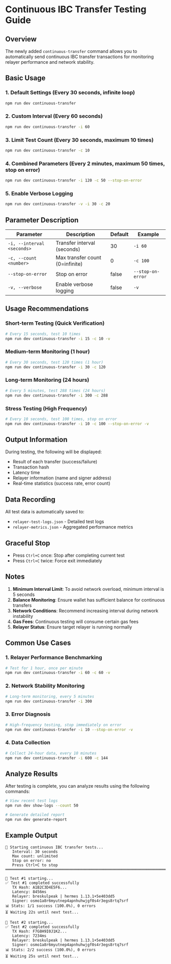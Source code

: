 # Continuous IBC Transfer Testing Guide

## Overview

The newly added `continuous-transfer` command allows you to automatically send continuous IBC transfer transactions for monitoring relayer performance and network stability.

## Basic Usage

### 1. Default Settings (Every 30 seconds, infinite loop)

```bash
npm run dev continuous-transfer
```

### 2. Custom Interval (Every 60 seconds)

```bash
npm run dev continuous-transfer -i 60
```

### 3. Limit Test Count (Every 30 seconds, maximum 10 times)

```bash
npm run dev continuous-transfer -c 10
```

### 4. Combined Parameters (Every 2 minutes, maximum 50 times, stop on error)

```bash
npm run dev continuous-transfer -i 120 -c 50 --stop-on-error
```

### 5. Enable Verbose Logging

```bash
npm run dev continuous-transfer -v -i 30 -c 20
```

## Parameter Description

| Parameter                  | Description                     | Default | Example           |
| -------------------------- | ------------------------------- | ------- | ----------------- |
| `-i, --interval <seconds>` | Transfer interval (seconds)     | 30      | `-i 60`           |
| `-c, --count <number>`     | Max transfer count (0=infinite) | 0       | `-c 100`          |
| `--stop-on-error`          | Stop on error                   | false   | `--stop-on-error` |
| `-v, --verbose`            | Enable verbose logging          | false   | `-v`              |

## Usage Recommendations

### Short-term Testing (Quick Verification)

```bash
# Every 15 seconds, test 10 times
npm run dev continuous-transfer -i 15 -c 10 -v
```

### Medium-term Monitoring (1 hour)

```bash
# Every 30 seconds, test 120 times (1 hour)
npm run dev continuous-transfer -i 30 -c 120
```

### Long-term Monitoring (24 hours)

```bash
# Every 5 minutes, test 288 times (24 hours)
npm run dev continuous-transfer -i 300 -c 288
```

### Stress Testing (High Frequency)

```bash
# Every 10 seconds, test 100 times, stop on error
npm run dev continuous-transfer -i 10 -c 100 --stop-on-error -v
```

## Output Information

During testing, the following will be displayed:

- Result of each transfer (success/failure)
- Transaction hash
- Latency time
- Relayer information (name and signer address)
- Real-time statistics (success rate, error count)

## Data Recording

All test data is automatically saved to:

- `relayer-test-logs.json` - Detailed test logs
- `relayer-metrics.json` - Aggregated performance metrics

## Graceful Stop

- Press `Ctrl+C` once: Stop after completing current test
- Press `Ctrl+C` twice: Force exit immediately

## Notes

1. **Minimum Interval Limit**: To avoid network overload, minimum interval is 5 seconds
2. **Balance Monitoring**: Ensure wallet has sufficient balance for continuous transfers
3. **Network Conditions**: Recommend increasing interval during network instability
4. **Gas Fees**: Continuous testing will consume certain gas fees
5. **Relayer Status**: Ensure target relayer is running normally

## Common Use Cases

### 1. Relayer Performance Benchmarking

```bash
# Test for 1 hour, once per minute
npm run dev continuous-transfer -i 60 -c 60 -v
```

### 2. Network Stability Monitoring

```bash
# Long-term monitoring, every 5 minutes
npm run dev continuous-transfer -i 300
```

### 3. Error Diagnosis

```bash
# High-frequency testing, stop immediately on error
npm run dev continuous-transfer -i 10 --stop-on-error -v
```

### 4. Data Collection

```bash
# Collect 24-hour data, every 10 minutes
npm run dev continuous-transfer -i 600 -c 144
```

## Analyze Results

After testing is complete, you can analyze results using the following commands:

```bash
# View recent test logs
npm run dev show-logs --count 50

# Generate detailed report
npm run dev generate-report
```

## Example Output

```
🔄 Starting continuous IBC transfer tests...
   Interval: 30 seconds
   Max count: unlimited
   Stop on error: no
   Press Ctrl+C to stop
═══════════════════════════════════════════════════════════════════════════════

📡 Test #1 starting...
✅ Test #1 completed successfully
   TX Hash: A1B2C3D4E5F6...
   Latency: 8456ms
   Relayer: breskulpeak | hermes 1.13.1+5e403dd5
   Signer: osmo1a8r6myutnep4apnhuhwjgf0s4r3egs8rtq7srf
📊 Stats: 1/1 success (100.0%), 0 errors
⏳ Waiting 22s until next test...

📡 Test #2 starting...
✅ Test #2 completed successfully
   TX Hash: F7G8H9I0J1K2...
   Latency: 7234ms
   Relayer: breskulpeak | hermes 1.13.1+5e403dd5
   Signer: osmo1a8r6myutnep4apnhuhwjgf0s4r3egs8rtq7srf
📊 Stats: 2/2 success (100.0%), 0 errors
⏳ Waiting 25s until next test...
```
